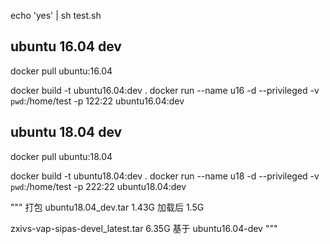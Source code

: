 

echo 'yes' | sh test.sh

## ubuntu 16.04 dev
docker pull ubuntu:16.04

docker build -t ubuntu16.04:dev .
docker run --name u16 -d --privileged -v `pwd`:/home/test -p 122:22 ubuntu16.04:dev

## ubuntu 18.04 dev
docker pull ubuntu:18.04

docker build -t ubuntu18.04:dev .
docker run --name u18 -d --privileged -v `pwd`:/home/test -p 222:22 ubuntu18.04:dev

"""
打包 ubuntu18.04_dev.tar 1.43G
加载后 1.5G

zxivs-vap-sipas-devel_latest.tar 6.35G 基于 ubuntu16.04-dev
"""